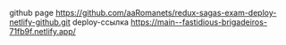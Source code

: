 github page https://github.com/aaRomanets/redux-sagas-exam-deploy-netlify-github.git
deploy-ссылка https://main--fastidious-brigadeiros-71fb9f.netlify.app/